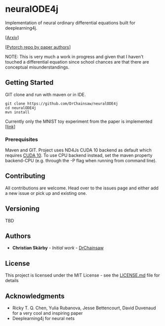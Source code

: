 # neuralODE4j

Implementation of neural ordinary differential equations built for deeplearning4j.

[[Arxiv](https://arxiv.org/abs/1806.07366)]

[[Pytorch repo by paper authors](https://github.com/rtqichen/torchdiffeq)]

NOTE: This is very much a work in progress and given that I haven't touched a differential equation since school chances
are that there are conceptual misunderstandings.

## Getting Started

GIT clone and run with maven or in IDE.

```
git clone https://github.com/DrChainsaw/neuralODE4j
cd neuralODE4j
mvn install
```

Currently only the MNIST toy experiment from the paper is implemented [[link]](./examples)

### Prerequisites

Maven and GIT. Project uses ND4Js CUDA 10 backend as default which requires [CUDA 10](https://deeplearning4j.org/docs/latest/deeplearning4j-config-cudnn).
To use CPU backend instead, set the maven property backend-CPU (e.g. through the -P flag when running from command line).

## Contributing

All contributions are welcome. Head over to the issues page and either add a new issue or pick up and existing one.

## Versioning

TBD

## Authors

* **Christian Skärby** - *Initial work* - [DrChainsaw](https://github.com/DrChainsaw)

## License

This project is licensed under the MIT License - see the [LICENSE.md](LICENSE.md) file for details

## Acknowledgments

* Ricky T. Q. Chen, Yulia Rubanova, Jesse Bettencourt, David Duvenaud for a very cool and inspiring paper
* Deeplearning4j for neural nets
